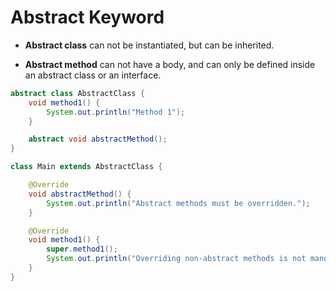 # Abstract Keyword

- **Abstract class** can not be instantiated, but can be inherited.


- **Abstract method** can not have a body, and can only be defined inside an abstract class or an interface.

```java
abstract class AbstractClass {
    void method1() {
        System.out.println("Method 1");
    }

    abstract void abstractMethod();
}

class Main extends AbstractClass {

    @Override
    void abstractMethod() {
        System.out.println("Abstract methods must be overridden.");
    }

    @Override
    void method1() {
        super.method1();
        System.out.println("Overriding non-abstract methods is not mandatory.");
    }
}
```